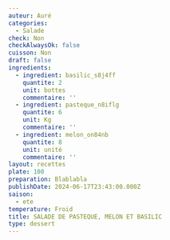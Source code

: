 ```yaml
---
auteur: Auré
categories:
  - Salade
check: Non
checkAlwaysOk: false
cuisson: Non
draft: false
ingredients:
  - ingredient: basilic_s8j4ff
    quantite: 2
    unit: bottes
    commentaire: ''
  - ingredient: pasteque_n8iflg
    quantite: 6
    unit: Kg
    commentaire: ''
  - ingredient: melon_on84nb
    quantite: 8
    unit: unité
    commentaire: ''
layout: recettes
plate: 100
preparation: Blablabla
publishDate: 2024-06-17T23:43:00.000Z
saison:
  - ete
temperature: Froid
title: SALADE DE PASTEQUE, MELON ET BASILIC
type: dessert
---
```

